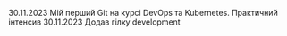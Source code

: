 30.11.2023 Мій перший Git на курсі DevOps та Kubernetes. Практичний інтенсив
30.11.2023 Додав гілку development